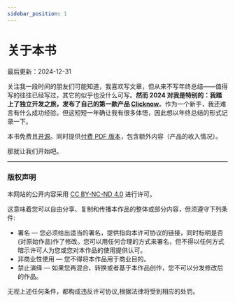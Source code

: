 ```yaml
---
sidebar_position: 1
---
```


# 关于本书

最后更新：2024-12-31

关注我一段时间的朋友们可能知道，我喜欢写文章，但从来不写年终总结——值得写的往往已经写过，其它的似乎也没什么可写。**然而 2024 对我是特别的：我踏上了独立开发之旅，发布了自己的第一款产品 [Clicknow](https://clicknow.ai)**。作为一个新手，我还难言有什么成功经验。但这短短一年确让我有很多体悟，因此想以年终总结的形式记录一下。

本书免费且[开源](https://github.com/laike9m/indie2024)。同时提供[付费 PDF 版本](https://laike9m.lemonsqueezy.com/)，包含额外内容（产品的收入情况）。

那就让我们开始吧。

---

### 版权声明

本网站的公开内容采用 [CC BY-NC-ND 4.0](http://creativecommons.org/licenses/by-nc-nd/4.0/) 进行许可。

这意味着您可以自由分享、复制和传播本作品的整体或部分内容，但须遵守下列条件:

- 署名 — 您必须给出适当的署名，提供指向本许可协议的链接，同时标明是否(对原始作品)作了修改。您可以用任何合理的方式来署名，但不得以任何方式暗示许可人为您或您对本作品的使用提供认可。
- 非商业性使用 — 您不得将本作品用于商业目的。
- 禁止演绎 — 如果您再混合、转换或者基于本作品创作，您不可以分发修改后的作品。

无视上述任何条件，都构成违反许可协议,根据法律将受到相应的处罚。
